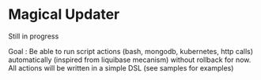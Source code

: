 Magical Updater
=

Still in progress


Goal : Be able to run script actions (bash, mongodb, kubernetes, http calls) automatically (inspired from liquibase mecanism) without rollback for now.  
All actions will be written in a simple DSL (see samples for examples)